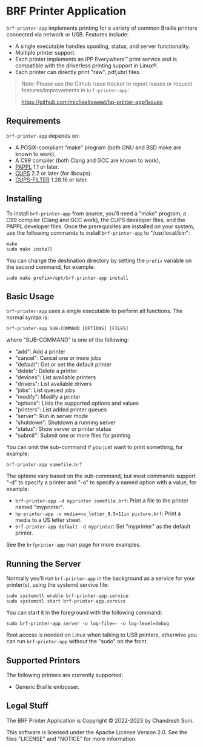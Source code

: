 BRF Printer Application
======================



`brf-printer-app` implements printing for a variety of common Braille printers
connected via network or USB.  Features include:

- A single executable handles spooling, status, and server functionality.
- Multiple printer support.
- Each printer implements an IPP Everywhere™ print service and is compatible
  with the driverless printing support in Linux®.
- Each printer can directly print "raw", pdf,ubrl files.


> Note: Please use the Github issue tracker to report issues or request
> features/improvements in `brf-printer-app`:
>
> <https://github.com/michaelrsweet/hp-printer-app/issues>


Requirements
------------

`brf-printer-app` depends on:

- A POSIX-compliant "make" program (both GNU and BSD make are known to work),
- A C99 compiler (both Clang and GCC are known to work),
- [PAPPL](https://www.msweet.org/pappl) 1.1 or later.
- [CUPS](https://openprinting.github.io/cups) 2.2 or later (for libcups).
- [CUPS-FILTER](https://github.com/OpenPrinting/cups-filters) 1.28.16 or later.


Installing
----------
To install `brf-printer-app` from source, you'll need a "make"
program, a C99 compiler (Clang and GCC work), the CUPS developer files, and the
PAPPL developer files.  Once the prerequisites are installed on your system,
use the following commands to install `brf-printer-app` to "/usr/local/bin":

    make
    sudo make install

You can change the destination directory by setting the `prefix` variable on
the second command, for example:

    sudo make prefix=/opt/brf-printer-app install
    


Basic Usage
-----------

`brf-printer-app` uses a single executable to perform all functions.  The normal
syntax is:

    brf-printer-app SUB-COMMAND [OPTIONS] [FILES]

where "SUB-COMMAND" is one of the following:

- "add": Add a printer
- "cancel": Cancel one or more jobs
- "default": Get or set the default printer
- "delete": Delete a printer
- "devices": List available printers
- "drivers": List available drivers
- "jobs": List queued jobs
- "modify": Modify a printer
- "options": Lists the supported options and values
- "printers": List added printer queues
- "server": Run in server mode
- "shutdown": Shutdown a running server
- "status": Show server or printer status
- "submit": Submit one or more files for printing

You can omit the sub-command if you just want to print something, for example:

    brf-printer-app somefile.brf

The options vary based on the sub-command, but most commands support "-d" to
specify a printer and "-o" to specify a named option with a value, for example:

- `brf-printer-app -d myprinter somefile.brf`: Print a file to the printer named
  "myprinter".
- `hp-printer-app -o media=na_letter_8.5x11in picture.brf`: Print a media to a US
  letter sheet.
- `brf-printer-app default -d myprinter`: Set "myprinter" as the default printer.

See the `brfprinter-app` man page for more examples.


Running the Server
------------------

Normally you'll run `brf-printer-app` in the background as a service for your
printer(s), using the systemd service file:

    sudo systemctl enable brf-printer-app.service
    sudo systemctl start brf-printer-app.service

You can start it in the foreground with the following command:

    sudo brf-printer-app server -o log-file=- -o log-level=debug

Root access is needed on Linux when talking to USB printers, otherwise you can
run `brf-printer-app` without the "sudo" on the front.


Supported Printers
------------------

The following printers are currently supported:

- Generic Braille embosser.


Legal Stuff
-----------

The BRF Printer Application is Copyright © 2022-2023 by Chandresh Soni.

This software is licensed under the Apache License Version 2.0.  See the files
"LICENSE" and "NOTICE" for more information.
